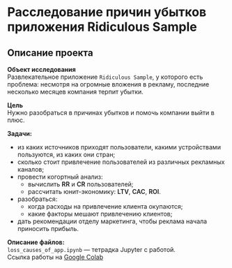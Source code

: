 # Расследование причин убытков приложения Ridiculous Sample

## Описание проекта

**Объект исследования**\
Развлекательное приложение `Ridiculous Sample`, у которого есть проблема: несмотря на огромные вложения в рекламу, последние несколько месяцев компания терпит убытки.

**Цель**\
Нужно разобраться в причинах убытков и помочь компании выйти в плюс.

**Задачи:**
* из каких источников приходят пользователи, какими устройствами пользуются, из каких они стран;
* сколько стоит привлечение пользователей из различных рекламных каналов;
* провести когортный анализ:
    * вычислить <span style='font-weight: 600'>RR</span> и <span style='font-weight: 600'>CR</span> пользователей;
    * рассчитать юнит-экономику: <span style='font-weight: 600'>LTV</span>, <span style='font-weight: 600'>CAC</span>, <span style='font-weight: 600'>ROI</span>.
* разобраться:
    * когда расходы на привлечение клиента окупаются;
    * какие факторы мешают привлечению клиентов;
* дать рекомендации отделу маркетинга, чтобы реклама начала приносить прибыль.

**Описание файлов:** \
`loss_causes_of_app.ipynb` — тетрадка Jupyter с работой.\
Ссылка работы на [Google Colab](https://colab.research.google.com/drive/1-VKwksZAzLs6lZ-F-DKicnCHEve1-hZw?usp=sharing)
